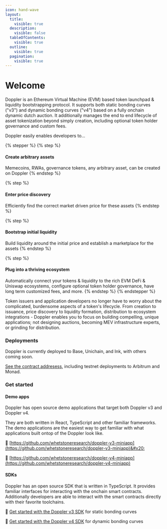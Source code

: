 ```yaml
---
icon: hand-wave
layout:
  title:
    visible: true
  description:
    visible: false
  tableOfContents:
    visible: true
  outline:
    visible: true
  pagination:
    visible: true
---
```


# Welcome

Doppler is an Ethereum Virtual Machine (EVM) based token launchpad & liquidity bootstrapping protocol. It supports both static bonding curves ("v3") and dynamic bonding curves ("v4") based on a fully onchain dynamic dutch auction. It additionally manages the end to end lifecycle of asset tokenization beyond simply creation, including optional token holder governance and custom fees.&#x20;

Doppler easily enables developers to...

{% stepper %}
{% step %}
#### Create arbitrary assets

Memecoins, RWAs, governance tokens, any arbitrary asset, can be created on Doppler
{% endstep %}

{% step %}
#### Enter price discovery

Efficiently find the correct market driven price for these assets
{% endstep %}

{% step %}
#### Bootstrap initial liquidity

Build liquidity around the initial price and establish a marketplace for the assets
{% endstep %}

{% step %}
#### Plug into a thriving ecosystem

Automatically connect your tokens & liquidity to the rich EVM DeFi & Uniswap ecosystems, configure optional token holder governance, have long term customized fees, and more.&#x20;
{% endstep %}
{% endstepper %}

Token issuers and application developers no longer have to worry about the complicated, burdensome aspects of a token's lifecycle. From creation to issuance, price discovery to liquidity formation, distribution to ecosystem integrations - Doppler enables you to focus on building compelling, unique applications; not designing auctions, becoming MEV infrastructure experts, or grinding for distribution.

### Deployments

Doppler is currently deployed to Base, Unichain, and Ink, with others coming soon.

[See the contract addresess](resources/contract-addresses.md), including testnet deployments to Arbitrum and Monad.

### Get started

#### Demo apps

Doppler has open source demo applications that target both Doppler v3 and Doppler v4.

They are both written in React, TypeScript and other familiar frameworks. The demo applications are the easiest way to get familiar with what applications built ontop of the Doppler look like.

:link: [https://github.com/whetstoneresearch/doppler-v3-miniapp](https://github.com/whetstoneresearch/doppler-v3-miniapp)&#x20;

:link: [https://github.com/whetstoneresearch/doppler-v4-miniapp](https://github.com/whetstoneresearch/doppler-v4-miniapp)

#### SDKs

Doppler has an open source SDK that is written in TypeScript. It provides familiar interfaces for interacting with the onchain smart contracts. Additionally developers are able to interact with the smart contracts directly with their favorite toolchains.

:link: [Get started with the Doppler v3 SDK](v3-sdk/getting-started.md) for static bonding curves&#x20;

:link: [Get started with the Doppler v4 SDK](v4-sdk/getting-started.md) for dynamic bonding curves&#x20;
